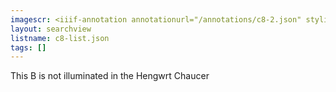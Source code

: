 ```yaml
---
imagescr: <iiif-annotation annotationurl="/annotations/c8-2.json" styling="image_only:true"></iiif-annotation>
layout: searchview
listname: c8-list.json
tags: []
---
```

This B is not illuminated in the Hengwrt Chaucer